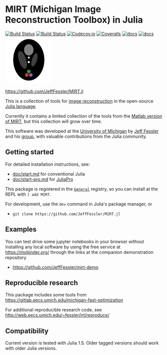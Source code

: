 # MIRT (Michigan Image Reconstruction Toolbox) in Julia

[![Build Status][action-img]][action-url]
[![Build Status][pkgeval-img]][pkgeval-url]
[![Codecov.io][codecov-img]][codecov-url]
[![Coveralls][coveralls-img]][coveralls-url]
[![docs][docs-stable-img]][docs-stable-url]
[![docs][docs-dev-img]][docs-dev-url]
<img src="deps/mirt-logo.svg" alt="MIRTlogo" width="150"/>

https://github.com/JeffFessler/MIRT.jl

This is a collection of tools for
[image reconstruction](https://en.wikipedia.org/wiki/Iterative_reconstruction)
in the open-source
[Julia language](https://julialang.org/).

Currently it contains a limited
collection of the tools from the
[Matlab version of MIRT](https://github.com/JeffFessler/mirt),
but this collection will grow over time.

This software was developed at the
[University of Michigan](https://umich.edu/)
by
[Jeff Fessler](http://web.eecs.umich.edu/~fessler)
and his
[group](http://web.eecs.umich.edu/~fessler/group),
with valuable contributions from the Julia community.


## Getting started

For detailed installation instructions, see:
- [doc/start.md](https://github.com/JeffFessler/MIRT.jl/blob/master/doc/start.md)
for conventional Julia
- [doc/start-pro.md](https://github.com/JeffFessler/MIRT.jl/blob/master/doc/start-pro.md)
for
[JuliaPro](https://juliacomputing.com/products/juliapro.html)

This package is registered in the
[`General`](https://github.com/JuliaRegistries/General) registry,
so you can install at the REPL with `] add MIRT`.

For development,
use the `dev` command in Julia's package manager,
or
* `git clone https://github.com/JeffFessler/MIRT.jl`


## Examples

You can test drive some jupyter notebooks in your browser
without installing any local software
by using the free service at
https://mybinder.org/
through the links at the companion demonstration repository
* https://github.com/JeffFessler/mirt-demo


## Reproducible research

This package includes some tools from
https://gitlab.eecs.umich.edu/michigan-fast-optimization

For additional reproducible research code, see
http://web.eecs.umich.edu/~fessler/irt/reproduce/

## Compatibility

Current version is tested with Julia 1.5.
Older tagged versions should work with older Julia versions.

<!-- URLs -->
[action-img]: https://github.com/JeffFessler/MIRT.jl/workflows/Unit%20test/badge.svg
[action-url]: https://github.com/JeffFessler/MIRT.jl/actions
[pkgeval-img]: https://juliaci.github.io/NanosoldierReports/pkgeval_badges/I/ImageDraw.svg
[pkgeval-url]: https://juliaci.github.io/NanosoldierReports/pkgeval_badges/report.html
[travis-img]: https://travis-ci.org/JeffFessler/MIRT.jl.svg?branch=master
[travis-url]: https://travis-ci.org/JeffFessler/MIRT.jl
[codecov-img]: https://codecov.io/github/JeffFessler/MIRT.jl/coverage.svg?branch=master
[codecov-url]: https://codecov.io/github/JeffFessler/MIRT.jl?branch=master
[coveralls-img]: https://coveralls.io/repos/JeffFessler/MIRT.jl/badge.svg?branch=master
[coveralls-url]: https://coveralls.io/github/JeffFessler/MIRT.jl?branch=master
[docs-stable-img]: https://img.shields.io/badge/docs-stable-blue.svg
[docs-stable-url]: https://JeffFessler.github.io/MIRT.jl/stable
[docs-dev-img]: https://img.shields.io/badge/docs-dev-blue.svg
[docs-dev-url]: https://JeffFessler.github.io/MIRT.jl/dev
